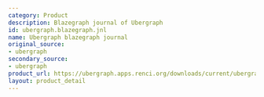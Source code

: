 ```yaml
---
category: Product
description: Blazegraph journal of Ubergraph
id: ubergraph.blazegraph.jnl
name: Ubergraph blazegraph journal
original_source:
- ubergraph
secondary_source:
- ubergraph
product_url: https://ubergraph.apps.renci.org/downloads/current/ubergraph.jnl.gz
layout: product_detail
---
```

